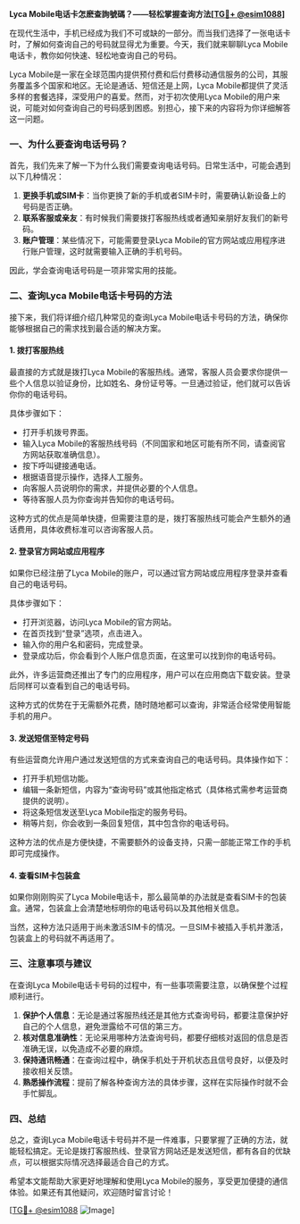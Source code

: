 **Lyca Mobile电话卡怎麽查詢號碼？——轻松掌握查询方法[[TG💪+ @esim1088](https://t.me/s/esim1088)]**

在现代生活中，手机已经成为我们不可或缺的一部分。而当我们选择了一张电话卡时，了解如何查询自己的号码就显得尤为重要。今天，我们就来聊聊Lyca Mobile电话卡，教你如何快速、轻松地查询自己的号码。

Lyca Mobile是一家在全球范围内提供预付费和后付费移动通信服务的公司，其服务覆盖多个国家和地区。无论是通话、短信还是上网，Lyca Mobile都提供了灵活多样的套餐选择，深受用户的喜爱。然而，对于初次使用Lyca Mobile的用户来说，可能对如何查询自己的号码感到困惑。别担心，接下来的内容将为你详细解答这一问题。

### **一、为什么要查询电话号码？**

首先，我们先来了解一下为什么我们需要查询电话号码。日常生活中，可能会遇到以下几种情况：

1. **更换手机或SIM卡**：当你更换了新的手机或者SIM卡时，需要确认新设备上的号码是否正确。
2. **联系客服或亲友**：有时候我们需要拨打客服热线或者通知亲朋好友我们的新号码。
3. **账户管理**：某些情况下，可能需要登录Lyca Mobile的官方网站或应用程序进行账户管理，这时就需要输入正确的手机号码。

因此，学会查询电话号码是一项非常实用的技能。

### **二、查询Lyca Mobile电话卡号码的方法**

接下来，我们将详细介绍几种常见的查询Lyca Mobile电话卡号码的方法，确保你能够根据自己的需求找到最合适的解决方案。

#### **1. 拨打客服热线**

最直接的方式就是拨打Lyca Mobile的客服热线。通常，客服人员会要求你提供一些个人信息以验证身份，比如姓名、身份证号等。一旦通过验证，他们就可以告诉你你的电话号码。

具体步骤如下：
- 打开手机拨号界面。
- 输入Lyca Mobile的客服热线号码（不同国家和地区可能有所不同，请查阅官方网站获取准确信息）。
- 按下呼叫键接通电话。
- 根据语音提示操作，选择人工服务。
- 向客服人员说明你的需求，并提供必要的个人信息。
- 等待客服人员为你查询并告知你的电话号码。

这种方式的优点是简单快捷，但需要注意的是，拨打客服热线可能会产生额外的通话费用，具体收费标准可以咨询客服人员。

#### **2. 登录官方网站或应用程序**

如果你已经注册了Lyca Mobile的账户，可以通过官方网站或应用程序登录并查看自己的电话号码。

具体步骤如下：
- 打开浏览器，访问Lyca Mobile的官方网站。
- 在首页找到“登录”选项，点击进入。
- 输入你的用户名和密码，完成登录。
- 登录成功后，你会看到个人账户信息页面，在这里可以找到你的电话号码。

此外，许多运营商还推出了专门的应用程序，用户可以在应用商店下载安装。登录后同样可以查看到自己的电话号码。

这种方式的优势在于无需额外花费，随时随地都可以查询，非常适合经常使用智能手机的用户。

#### **3. 发送短信至特定号码**

有些运营商允许用户通过发送短信的方式来查询自己的电话号码。具体操作如下：
- 打开手机短信功能。
- 编辑一条新短信，内容为“查询号码”或其他指定格式（具体格式需参考运营商提供的说明）。
- 将这条短信发送至Lyca Mobile指定的服务号码。
- 稍等片刻，你会收到一条回复短信，其中包含你的电话号码。

这种方法的优点是方便快捷，不需要额外的设备支持，只需一部能正常工作的手机即可完成操作。

#### **4. 查看SIM卡包装盒**

如果你刚刚购买了Lyca Mobile电话卡，那么最简单的办法就是查看SIM卡的包装盒。通常，包装盒上会清楚地标明你的电话号码以及其他相关信息。

当然，这种方法只适用于尚未激活SIM卡的情况。一旦SIM卡被插入手机并激活，包装盒上的号码就不再适用了。

### **三、注意事项与建议**

在查询Lyca Mobile电话卡号码的过程中，有一些事项需要注意，以确保整个过程顺利进行。

1. **保护个人信息**：无论是通过客服热线还是其他方式查询号码，都要注意保护好自己的个人信息，避免泄露给不可信的第三方。
2. **核对信息准确性**：无论采用哪种方法查询号码，都要仔细核对返回的信息是否准确无误，以免造成不必要的麻烦。
3. **保持通讯畅通**：在查询过程中，确保手机处于开机状态且信号良好，以便及时接收相关反馈。
4. **熟悉操作流程**：提前了解各种查询方法的具体步骤，这样在实际操作时就不会手忙脚乱。

### **四、总结**

总之，查询Lyca Mobile电话卡号码并不是一件难事，只要掌握了正确的方法，就能轻松搞定。无论是拨打客服热线、登录官方网站还是发送短信，都有各自的优缺点，可以根据实际情况选择最适合自己的方式。

希望本文能帮助大家更好地理解和使用Lyca Mobile的服务，享受更加便捷的通信体验。如果还有其他疑问，欢迎随时留言讨论！

[[TG💪+ @esim1088](https://t.me/s/esim1088) ![Image](https://i.postimg.cc/4NQfJmqS/Snipaste-2025-05-13-00-14-12.png)]